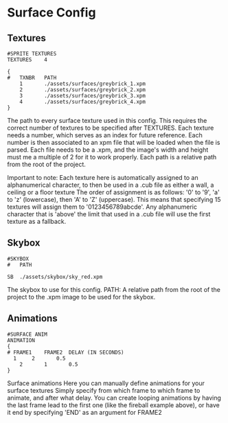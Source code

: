# Surface Config

## Textures
```
#SPRITE TEXTURES
TEXTURES	4

{
#	TXNBR	PATH
	1		./assets/surfaces/greybrick_1.xpm
	2		./assets/surfaces/greybrick_2.xpm
	3		./assets/surfaces/greybrick_3.xpm
	4		./assets/surfaces/greybrick_4.xpm
}
```
The path to every surface texture used in this config.
This requires the correct number of textures to be specified after TEXTURES.
Each texture needs a number, which serves as an index for future reference. Each number is then associated to an xpm file that will be loaded when the file is parsed.
Each file needs to be a .xpm, and the image's width and height must me a multiple of 2 for it to work properly.
Each path is a relative path from the root of the project.

Important to note: Each texture here is automatically assigned to an alphanumerical character, to then be used in a .cub file as either a wall, a ceiling or a floor texture
The order of assignment is as follows: '0' to '9', 'a' to 'z' (lowercase), then 'A' to 'Z' (uppercase).
This means that specifying 15 textures will assign them to '0123456789abcde'.
Any alphanumeric character that is 'above' the limit that used in a .cub file will use the first texture as a fallback.

## Skybox
```
#SKYBOX
#   PATH

SB  ./assets/skybox/sky_red.xpm
```
The skybox to use for this config.
PATH: A relative path from the root of the project to the .xpm image to be used for the skybox. 

## Animations

```
#SURFACE ANIM
ANIMATION
{
# FRAME1	FRAME2	DELAY (IN SECONDS)
  1		2		0.5
	2		1		0.5
}

```
Surface animations
Here you can manually define animations for your surface textures
Simply specify from which frame to which frame to animate, and after what delay.
You can create looping animations by having the last frame lead to the first one (like the fireball example above), or have it end by specifying 'END' as an argument for FRAME2
